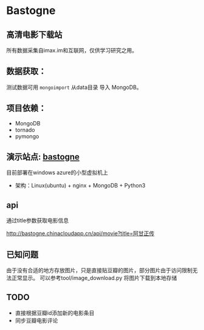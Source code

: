 # Bastogne

高清电影下载站
---


所有数据采集自imax.im和互联网，仅供学习研究之用。



## 数据获取：

测试数据可用 `mongoimport` 从data目录 导入 MongoDB。



## 项目依赖：

* MongoDB
* tornado
* pymongo



## 演示站点: [bastogne](http://bastogne.chinacloudapp.cn)

目前部署在windows azure的小型虚拟机上

* 架构：Linux(ubuntu) + nginx + MongoDB + Python3


## api

通过title参数获取电影信息

http://bastogne.chinacloudapp.cn/api/movie?title=阿甘正传


## 已知问题

由于没有合适的地方存放图片，只是直接贴豆瓣的图片，部分图片由于访问限制无法正常显示。
可以参考tool/image_download.py 将图片下载到本地存储



## TODO
* 直接根据豆瓣id添加新的电影条目
* 同步豆瓣电影评论